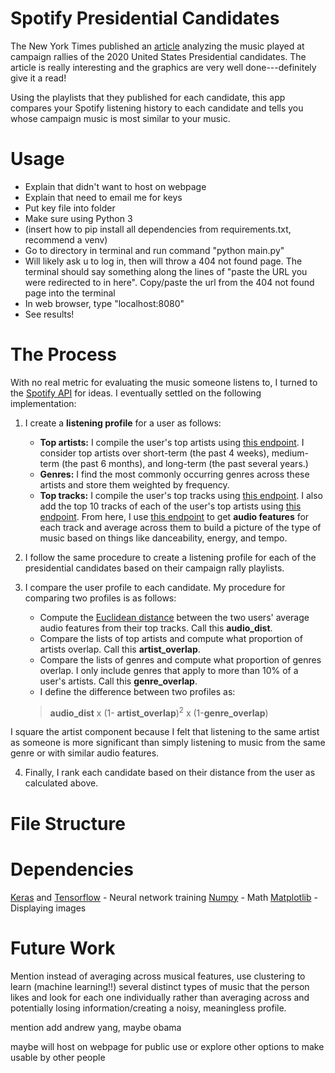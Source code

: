 # Spotify Presidential Candidates

The New York Times published an [article](https://www.nytimes.com/interactive/2019/08/19/us/politics/presidential-campaign-songs-playlists.html?smtyp=cur&smid=tw-nytimes) analyzing the music played at campaign rallies of the 2020 United States Presidential candidates. The article is really interesting and the graphics are very well done---definitely give it a read!

Using the playlists that they published for each candidate, this app compares your Spotify listening history to each candidate and tells you whose campaign music is most similar to your music.

# Usage
- Explain that didn't want to host on webpage
- Explain that need to email me for keys
- Put key file into folder
- Make sure using Python 3
- (insert how to pip install all dependencies from requirements.txt, recommend a venv)
- Go to directory in terminal and run command "python main.py"
- Will likely ask u to log in, then will throw a 404 not found page. The terminal should say something along the lines of "paste the URL you were redirected to in here". Copy/paste the url from the 404 not found page into the terminal
- In web browser, type "localhost:8080"
- See results!

# The Process

With no real metric for evaluating the music someone listens to, I turned to the [Spotify API](https://developer.spotify.com/documentation/web-api/) for ideas. I eventually settled on the following implementation:

1. I create a **listening profile** for a user as follows:
	- **Top artists:** I compile the user's top artists using [this endpoint](https://developer.spotify.com/documentation/web-api/reference/personalization/get-users-top-artists-and-tracks/). I consider top artists over short-term (the past 4 weeks), medium-term (the past 6 months), and long-term (the past several years.)
	- **Genres:** I find the most commonly occurring genres across these artists and store them weighted by frequency.
	- **Top tracks:** I compile the user's top tracks using [this endpoint](https://developer.spotify.com/documentation/web-api/reference/personalization/get-users-top-artists-and-tracks/). I also add the top 10 tracks of each of the user's top artists using [this endpoint](https://developer.spotify.com/documentation/web-api/reference/artists/get-artists-top-tracks/). From here, I use [this endpoint](https://developer.spotify.com/documentation/web-api/reference/tracks/get-several-audio-features/) to get **audio features** for each track and average across them to build a picture of the type of music based on things like danceability, energy, and tempo.

 2. I follow the same procedure to create a listening profile for each of the presidential candidates based on their campaign rally playlists.

 3. I compare the user profile to each candidate. My procedure for comparing two profiles is as follows:
	 - Compute the [Euclidean distance](https://en.wikipedia.org/wiki/Euclidean_distance) between the two users' average audio features from their top tracks. Call this **audio_dist**.
	 - Compare the lists of top artists and compute what proportion of artists overlap. Call this **artist_overlap**.
	 - Compare the lists of genres and compute what proportion of genres overlap. I only include genres that apply to more than 10% of a user's artists. Call this **genre_overlap**.
	 - I define the difference between two profiles as:
	 >**audio_dist** x (1- **artist_overlap**)<sup>2</sup> x (1-**genre_overlap**)

I square the artist component because I felt that listening to the same artist as someone is more significant than simply listening to music from the same genre or with similar audio features.

4. Finally, I rank each candidate based on their distance from the user as calculated above.

# File Structure

# Dependencies

[Keras](https://keras.io) and [Tensorflow](https://www.tensorflow.org) - Neural network training
[Numpy](https://numpy.org) - Math
[Matplotlib](https://matplotlib.org) - Displaying images

# Future Work
Mention instead of averaging across musical features, use clustering to learn (machine learning!!) several distinct types of music that the person likes and look for each one individually rather than averaging across and potentially losing information/creating a noisy, meaningless profile.

mention add andrew yang, maybe obama

maybe will host on webpage for public use or explore other options to make usable by other people